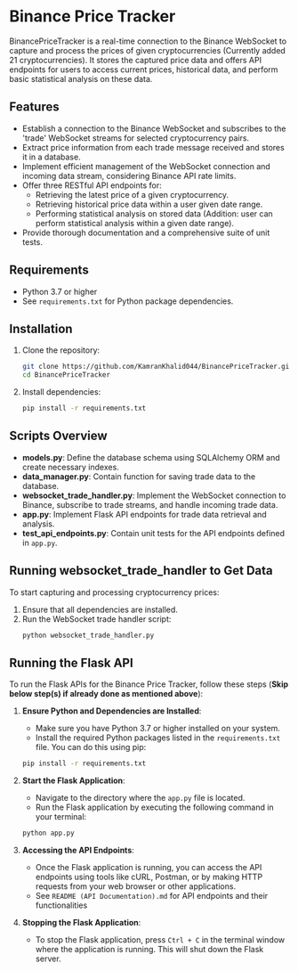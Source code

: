 # Binance Price Tracker

BinancePriceTracker is a real-time connection to the Binance WebSocket to capture and process the prices of given
cryptocurrencies (Currently added 21 cryptocurrencies). It stores the captured price data and offers API endpoints for
users to access current prices, historical data, and perform basic statistical analysis on these data.

## Features

- Establish a connection to the Binance WebSocket and subscribes to the 'trade' WebSocket streams for selected
  cryptocurrency pairs.
- Extract price information from each trade message received and stores it in a database.
- Implement efficient management of the WebSocket connection and incoming data stream, considering Binance API rate
  limits.
- Offer three RESTful API endpoints for:
    - Retrieving the latest price of a given cryptocurrency.
    - Retrieving historical price data within a user given date range.
    - Performing statistical analysis on stored data (Addition: user can perform statistical analysis within a given
      date range).
- Provide thorough documentation and a comprehensive suite of unit tests.

## Requirements

- Python 3.7 or higher
- See `requirements.txt` for Python package dependencies.

## Installation

1. Clone the repository:
   ```bash
   git clone https://github.com/KamranKhalid044/BinancePriceTracker.git
   cd BinancePriceTracker

2. Install dependencies:

   ```bash
   pip install -r requirements.txt

## Scripts Overview

- **models.py**: Define the database schema using SQLAlchemy ORM and create necessary indexes.
- **data_manager.py**: Contain function for saving trade data to the database.
- **websocket_trade_handler.py**: Implement the WebSocket connection to Binance, subscribe to trade streams, and handle
  incoming trade data.
- **app.py**: Implement Flask API endpoints for trade data retrieval and analysis.
- **test_api_endpoints.py**: Contain unit tests for the API endpoints defined in `app.py`.

## Running websocket_trade_handler to Get Data

To start capturing and processing cryptocurrency prices:

1. Ensure that all dependencies are installed.
2. Run the WebSocket trade handler script:
   ```bash
   python websocket_trade_handler.py

## Running the Flask API

To run the Flask APIs for the Binance Price Tracker, follow these steps (**Skip below step(s) if already done as mentioned above**):
1. **Ensure Python and Dependencies are Installed**:
   - Make sure you have Python 3.7 or higher installed on your system.
   - Install the required Python packages listed in the `requirements.txt` file. You can do this using pip:

   ```bash
   pip install -r requirements.txt

2. **Start the Flask Application**:
   - Navigate to the directory where the `app.py` file is located.
   - Run the Flask application by executing the following command in your terminal:

   ```bash
   python app.py

3. **Accessing the API Endpoints**:
   - Once the Flask application is running, you can access the API endpoints using tools like cURL, Postman, or by making HTTP requests from your web browser or other applications.
   - See `README (API Documentation).md` for API endpoints and their functionalities

4. **Stopping the Flask Application**:
   - To stop the Flask application, press `Ctrl + C` in the terminal window where the application is running. This will shut down the Flask server.
